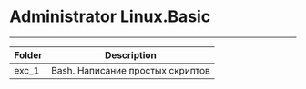 # Administrator Linux.Basic
____

|Folder|Description|
|-|-|
|exc_1|Bash. Написание простых скриптов|
